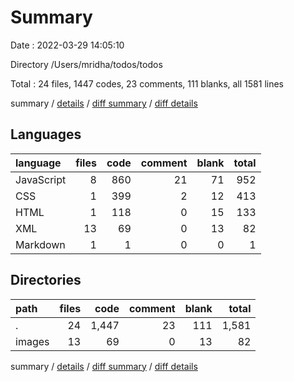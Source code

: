# Summary

Date : 2022-03-29 14:05:10

Directory /Users/mridha/todos/todos

Total : 24 files,  1447 codes, 23 comments, 111 blanks, all 1581 lines

summary / [details](details.md) / [diff summary](diff.md) / [diff details](diff-details.md)

## Languages
| language | files | code | comment | blank | total |
| :--- | ---: | ---: | ---: | ---: | ---: |
| JavaScript | 8 | 860 | 21 | 71 | 952 |
| CSS | 1 | 399 | 2 | 12 | 413 |
| HTML | 1 | 118 | 0 | 15 | 133 |
| XML | 13 | 69 | 0 | 13 | 82 |
| Markdown | 1 | 1 | 0 | 0 | 1 |

## Directories
| path | files | code | comment | blank | total |
| :--- | ---: | ---: | ---: | ---: | ---: |
| . | 24 | 1,447 | 23 | 111 | 1,581 |
| images | 13 | 69 | 0 | 13 | 82 |

summary / [details](details.md) / [diff summary](diff.md) / [diff details](diff-details.md)